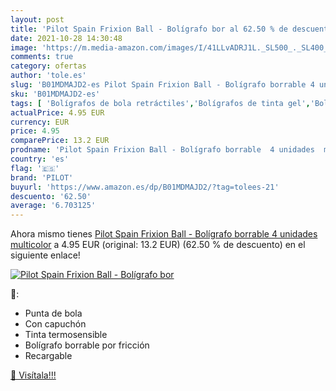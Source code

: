 ```yaml
---
layout: post
title: 'Pilot Spain Frixion Ball - Bolígrafo bor al 62.50 % de descuento'
date: 2021-10-28 14:30:48
image: 'https://m.media-amazon.com/images/I/41LLvADRJ1L._SL500_._SL400_.jpg'
comments: true
category: ofertas
author: 'tole.es'
slug: 'B01MDMAJD2-es Pilot Spain Frixion Ball - Bolígrafo borrable 4 unidades...'
sku: 'B01MDMAJD2-es'
tags: [ 'Bolígrafos de bola retráctiles','Bolígrafos de tinta gel','Bolígrafos y recambios','Bolígrafos, lápices y útiles de escritura','Oficina y papelería','bolígrafo','pilot', ]
actualPrice: 4.95 EUR
currency: EUR
price: 4.95
comparePrice: 13.2 EUR
prodname: 'Pilot Spain Frixion Ball - Bolígrafo borrable  4 unidades  multicolor'
country: 'es'
flag: '🇪🇸'
brand: 'PILOT'
buyurl: 'https://www.amazon.es/dp/B01MDMAJD2/?tag=tolees-21'
descuento: '62.50'
average: '6.703125'
---
```


Ahora mismo tienes [Pilot Spain Frixion Ball - Bolígrafo borrable  4 unidades  multicolor](https://www.amazon.es/dp/B01MDMAJD2/?tag=tolees-21) a 4.95 EUR (original: 13.2 EUR) (62.50 %  de descuento) en el siguiente enlace!

[![Pilot Spain Frixion Ball - Bolígrafo bor](https://m.media-amazon.com/images/I/41LLvADRJ1L._SL500_._SL400_.jpg)](https://www.amazon.es/dp/B01MDMAJD2/?tag=tolees-21)

🔎:

- Punta de bola
- Con capuchón
- Tinta termosensible
- Bolígrafo borrable por fricción
- Recargable

[🛒 Visítala!!!](https://www.amazon.es/dp/B01MDMAJD2/?tag=tolees-21)
